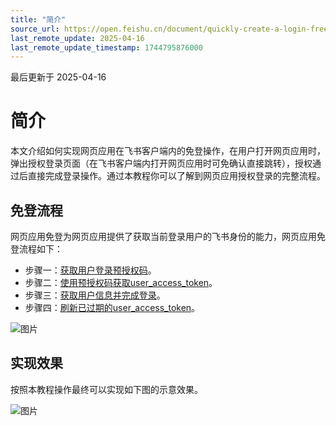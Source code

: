 ```yaml
---
title: "简介"
source_url: https://open.feishu.cn/document/quickly-create-a-login-free-web-app/introduction
last_remote_update: 2025-04-16
last_remote_update_timestamp: 1744795876000
---
```

最后更新于 2025-04-16

# 简介

本文介绍如何实现网页应用在飞书客户端内的免登操作，在用户打开网页应用时，弹出授权登录页面（在飞书客户端内打开网页应用时可免确认直接跳转），授权通过后直接完成登录操作。通过本教程你可以了解到网页应用授权登录的完整流程。

## 免登流程

网页应用免登为网页应用提供了获取当前登录用户的飞书身份的能力，网页应用免登流程如下：

* 步骤一：[获取用户登录预授权码](https://open.feishu.cn/document/common-capabilities/sso/api/obtain-oauth-code)。
* 步骤二：[使用预授权码获取user_access_token](https://open.feishu.cn/document/uAjLw4CM/ukTMukTMukTM/authentication-management/access-token/get-user-access-token)。
* 步骤三：[获取用户信息并完成登录](https://open.feishu.cn/document/uAjLw4CM/ukTMukTMukTM/reference/authen-v1/user_info/get)。
* 步骤四：[刷新已过期的user_access_token](https://open.feishu.cn/document/uAjLw4CM/ukTMukTMukTM/authentication-management/access-token/refresh-user-access-token)。

![图片](https://p9-arcosite.byteimg.com/tos-cn-i-goo7wpa0wc/b2bd069594884184a502057de3937956~tplv-goo7wpa0wc-image.image?height=964&lazyload=true&width=962)

## 实现效果

按照本教程操作最终可以实现如下图的示意效果。

![图片](https://p9-arcosite.byteimg.com/tos-cn-i-goo7wpa0wc/416470900e45432188d73385ed24cdcc~tplv-goo7wpa0wc-image.image?height=622&lazyload=true&width=1280)

